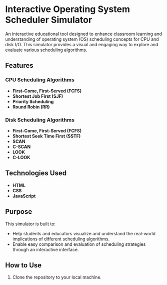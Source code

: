 # Interactive Operating System Scheduler Simulator  

An interactive educational tool designed to enhance classroom learning and understanding of operating system (OS) scheduling concepts for CPU and disk I/O. This simulator provides a visual and engaging way to explore and evaluate various scheduling algorithms.  

## Features  

### CPU Scheduling Algorithms  
- **First-Come, First-Served (FCFS)**  
- **Shortest Job First (SJF)**  
- **Priority Scheduling**  
- **Round Robin (RR)**  

### Disk Scheduling Algorithms  
- **First-Come, First-Served (FCFS)**  
- **Shortest Seek Time First (SSTF)**  
- **SCAN**  
- **C-SCAN**  
- **LOOK**  
- **C-LOOK**  

## Technologies Used  
- **HTML**  
- **CSS**  
- **JavaScript**  

## Purpose  
This simulator is built to:  
- Help students and educators visualize and understand the real-world implications of different scheduling algorithms.  
- Enable easy comparison and evaluation of scheduling strategies through an interactive interface.  

## How to Use  
1. Clone the repository to your local machine.  
   ```bash
  
